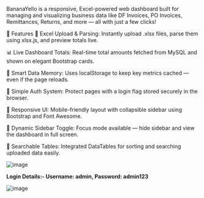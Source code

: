 BananaYello is a responsive, Excel-powered web dashboard built for managing and visualizing business data like DF Invoices, PO Invoices, Remittances, Returns, and more — all with just a few clicks!

🚀 Features
📂 Excel Upload & Parsing: Instantly upload .xlsx files, parse them using xlsx.js, and preview totals live.

📊 Live Dashboard Totals: Real-time total amounts fetched from MySQL and shown on elegant Bootstrap cards.

🧠 Smart Data Memory: Uses localStorage to keep key metrics cached — even if the page reloads.

🔐 Simple Auth System: Protect pages with a login flag stored securely in the browser.

📱 Responsive UI: Mobile-friendly layout with collapsible sidebar using Bootstrap and Font Awesome.

🔄 Dynamic Sidebar Toggle: Focus mode available — hide sidebar and view the dashboard in full screen.

🔎 Searchable Tables: Integrated DataTables for sorting and searching uploaded data easily.

![image](https://github.com/user-attachments/assets/93e990b7-2d18-4a5e-a152-cd4af424a28e)

**Login Details:-
Username: admin,
Password: admin123**

![image](https://github.com/user-attachments/assets/eb2a7380-c820-4cac-8db6-6d8e61467249)
